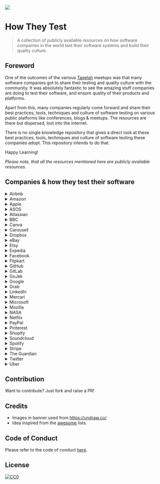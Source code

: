 ![](https://github.com/abhivaikar/howtheytest/blob/master/howtheytest-banner.png?raw=true)
# How They Test
> A collection of publicly available resources on how software companies in the world test their software systems and build their quality culture.


## Foreword
One of the outcomes of the various [Taqelah](https://www.meetup.com/taqelah/) meetups was that many software companies got to share their testing and quality culture with the community. It was absolutely fantastic to see the amazing stuff companies are doing to test their software, and ensure quality of their products and platforms. 

Apart from this, many companies regularly come forward and share their best practices, tools, techniques and culture of software testing on various public platforms like conferences, blogs & meetups. The resources are there but dispersed, lost into the internet.

There is no single knowledge repository that gives a direct look at these best practices, tools, techniques and culture of software testing these companies adopt. This repository intends to do that.

Happy Learning!

*Please note, that all the resources mentioned here are publicly available resources.*

## Companies & how they test their software
<details>
  <summary>Airbnb</summary>

#### Blogs
* [Testing at Airbnb](https://medium.com/airbnb-engineering/testing-at-airbnb-199f68a0a40d?_branch_match_id=611046764098403464)
* [Better Android Testing Part 1](https://medium.com/airbnb-engineering/better-android-testing-at-airbnb-3f5b90b9c40a)
* [Better Android Testing Part 2](https://medium.com/airbnb-engineering/better-android-testing-at-airbnb-a77ac9531cab)
* [Better Android Testing Part 3](https://medium.com/airbnb-engineering/better-android-testing-at-airbnb-1d1e91e489b4)
* [Better Android Testing Part 4](https://medium.com/airbnb-engineering/better-android-testing-at-airbnb-part-4-testing-viewmodels-550d929126c8)
* [Better Android Testing Part 5](https://medium.com/airbnb-engineering/better-android-testing-at-airbnb-661a554a8c8b)
* [Better Android Testing Part 6](https://medium.com/airbnb-engineering/better-android-testing-at-airbnb-a11f6832773f)
* [Better Android Testing Part 7](https://medium.com/airbnb-engineering/better-android-testing-at-airbnb-eacec3a8a72f)
* [Building an effective test pipeline in a service oriented architecture](https://medium.com/airbnb-engineering/building-an-effective-test-pipeline-in-a-service-oriented-world-6968c513c6bd)
* [Tracking the money scaling financial reporting](https://medium.com/airbnb-engineering/tracking-the-money-scaling-financial-reporting-at-airbnb-6d742b80f040)
</details>

<details>
  <summary>Amazon</summary>

#### Blogs & Articles
* [How does Amazon get by with so few hours spent by its QA teams relative to Microsoft?](https://docs.microsoft.com/en-us/archive/blogs/seliot/software-testing-cage-match-amazon-com-vs-microsoft)
* [How Amazon handles a new software deployment every second](https://www.zdnet.com/article/how-amazon-handles-a-new-software-deployment-every-second/)
* [How is software developed at Amazon](http://highscalability.com/blog/2019/3/4/how-is-software-developed-at-amazon.html)
* [Amazon's approach to automated testing](https://medium.com/@twikstro/amazons-approach-to-automated-testing-at-re-invent-2019-ad2d49dc9a1f)
* [Automated testing for Alexa](https://developer.amazon.com/en-US/blogs/alexa/alexa-skills-kit/2018/08/unit-testing-create-functional-alexa-skills)
* [Best practices for testing your Alexa skills](https://developer.amazon.com/blogs/alexa/post/66232175-530c-4f52-890e-60b21db73d84/best-practices-for-testing-your-alexa-skills)

#### Videos
* [Testing and Troubleshooting with AWS Device Farm](https://www.youtube.com/watch?v=zej5tdLMo3Y)
* [Proactive security testing at AWS](https://www.youtube.com/watch?v=iyNDEAs8hRk)
* [Advanced Continuous Delivery Best Practices at Amazon](https://www.youtube.com/watch?v=Jnl29J3RJQ4)
* [UI, Load and Performance testing at Amazon](https://www.youtube.com/watch?v=UVS4CQvO4_M)
* [Best Practices for Benchmarking and Performance Analysis in the Cloud](https://www.youtube.com/watch?v=__tT5de64cI)
* [Large Scale Load Testing Amazon.com's Traffic on AWS](https://www.youtube.com/watch?v=pgnQQoTMBhI)
* [Chaos Engineering on AWS](https://www.youtube.com/watch?v=B1nUzbuVEUs)
* [Continuous Integration best practices for software development](https://www.youtube.com/watch?v=GEPJ7Lo346A)
</details>

<details>
  <summary>Apple</summary>

#### Blogs & Articles
* [Apple overhauling it's testing approach](https://www.bloomberg.com/news/articles/2019-11-21/apple-ios-14-features-changes-testing-after-ios-13-bugs)

#### Videos
* [Testing in XCode - WWDC](https://developer.apple.com/videos/play/wwdc2019/413/)
* [UI testing in XCode - WWDC](https://developer.apple.com/videos/play/wwdc2015/406/)
* [Advanced Testing and Continuous Integration - WWDC](https://developer.apple.com/videos/play/wwdc2016/409/)
* [Engineering for Testability - WWDC](https://developer.apple.com/videos/play/wwdc2017/414/)
* [What's new in testing - WWDC](https://developer.apple.com/videos/play/wwdc2018/403/)
* [Testing tips & tricks - WWDC](https://developer.apple.com/videos/play/wwdc2018/417/)
</details>

<details>
  <summary>ASOS</summary>

#### Blogs
* [Automated security testing using language you already know](https://medium.com/asos-techblog/automated-security-testing-using-language-you-already-know-60b968d55cec)
* [Behaviour driven automation testing in .NET Core using BDTest](https://medium.com/asos-techblog/behaviour-driven-automation-testing-in-net-core-using-bdtest-685b55d73d93)
* [My Testing Safari](https://medium.com/asos-techblog/my-testing-safari-9a50cea3981b)
* [Begin with the end in mind: one team’s journey towards Continuous Integration](https://medium.com/asos-techblog/begin-with-the-end-in-mind-one-teams-journey-towards-continuous-integration-ed1f3a74ba3c)
* [Gaining confidence in automated checks](https://medium.com/asos-techblog/begin-with-the-end-in-mind-gaining-confidence-in-our-automated-checks-88b2e40590c5)
* [Witness the (Android) fitness](https://medium.com/asos-techblog/witness-the-android-fitness-d4ae52dfec94)
* [How to test your React · Redux application](https://medium.com/asos-techblog/how-to-test-your-react-redux-application-48d90481a253)
* [How to write acceptance tests for a Facebook Messenger bot](https://medium.com/asos-techblog/how-to-write-acceptance-tests-for-a-facebook-messenger-bot-2d869ec268d3)
* [An introduction to Pact testing in .Net Core](https://medium.com/asos-techblog/pact-testing-in-net-core-6bfc5b0e9131)
* [Finding balance as a Testing Specialist](https://medium.com/asos-techblog/finding-balance-as-a-testing-specialist-51f61d95b944)
* [Continuous Testing in Customer Experience @ ASOS](https://medium.com/asos-techblog/continuous-testing-in-customer-experience-asos-d75b0f968bc9)
* [Responsive website testing with Sizzy](https://medium.com/asos-techblog/responsive-website-testing-with-sizzy-bab1e0d7c5b6)
* [Testing authorisation scenarios in ASP.NET Core Web APIs](https://medium.com/asos-techblog/testing-authorization-scenarios-in-asp-net-core-web-api-484bc95d5f6f)

#### Videos
[Enhancing the Processes of Test Driven Development - Talk](https://www.youtube.com/watch?v=IpBXhOzoPsU)
</details>

<details>
  <summary>Atlassian</summary>

#### Blogs & Articles

#### Videos
* [Meet the Atlassian QE team](https://www.youtube.com/watch?v=3IvRSrvGJ1g)
* [The Future of QA at Atlassian - Atlassian Summit 2016](https://www.youtube.com/watch?v=9giJYYag6wQ)
* [Quality at Speed, How JIRA Does QA](https://www.youtube.com/watch?v=yRP29wFqu20)
* [Verifying Microservice Integrations with Contract Testing](https://www.youtube.com/watch?v=-6x6XBDf9sQ)
* [Agile Testing: It's about time - Atlassian Summit 2011](https://www.youtube.com/watch?v=dYFzehMukAc)
* [Finding bugs before writing code - Sigge Birgisson](https://www.youtube.com/watch?v=Ix61aEREKNU)
* [Code Reviews vs. Pull Requests - Atlassian Summit 2016](https://www.youtube.com/watch?v=6qKpbWyb6tg)
* [Mock Servers - Fake all the things! - Peggy Kuo](https://www.youtube.com/watch?v=lk4-UYD3KC4)
* [Quality at Speed](https://www.youtube.com/watch?v=w5MN1JWRM1I)
* [Improving Software Quality with Effective Feedback - Atlassian Summit 2012](https://www.youtube.com/watch?v=3MomT1nNOnQ)
</details>

<details>
  <summary>BBC</summary>

#### Blogs & Articles
* [10x your collaboration on writing tests - Part 1: Understanding](https://www.bbc.co.uk/blogs/internet/entries/ecedc9af-4bc8-4fb3-9cd3-754a85a1ce19)
* [10 guidelines on readability and consistency when writing Integration Tests](https://www.bbc.co.uk/blogs/internet/entries/e9356c0f-cf17-4ccc-bb05-2fa5d13fa289)
* [Maintaining Mobile: Update on Mobile Compatibility Programme](https://www.bbc.co.uk/blogs/internet/entries/4bc791fd-ff24-4c82-ab24-16dfa1bba3c8)
* [Improving test automation with PUMA](https://www.bbc.co.uk/blogs/internet/entries/ba0c030e-d031-4ab6-8ba6-3afe41807b55)
* [Test Automation with PhantomJS, Grunt and Friends](https://www.bbc.co.uk/blogs/internet/entries/a456cf81-a154-3082-a726-d13f4f28ee23)
* [Behaviour Driven Development: Tips for writing better feature files](https://www.bbc.co.uk/blogs/internet/entries/ff14236d-098a-3565-b678-ff4ba5776a5f)
* [Testing BBC Connected Red Button](https://www.bbc.co.uk/blogs/internet/entries/41a89085-ab51-3454-a3a2-22799b0bfd50)
* [Automating testing for BBC iPlayer mobile part one: 3 Amigos](https://www.bbc.co.uk/blogs/internet/entries/36670ed6-d3f9-3610-aaf6-e55ed3663eb1)
* [Automating testing for BBC iPlayer mobile part two: automation](https://www.bbc.co.uk/blogs/internet/entries/3da2f879-b752-3ee7-8778-421aad2ddefb)
* [Automating BBC iPlayer mobile testing part three: legacy vs new features](https://www.bbc.co.uk/blogs/internet/entries/b3f9264f-c88b-3a48-9b39-a0a6398108cc)
* [Testing BBC iPlayer Mobile App](https://www.bbc.co.uk/blogs/internet/entries/ee74c1c5-91f0-34a8-b267-bd00b52a2d07)
* [New BBC iPlayer: internal testing of user journeys](https://www.bbc.co.uk/blogs/internet/entries/b6b17932-326e-3ad1-9d1d-4318fd4ec277)
* [Testing mobiles: Mobile Compatibility Program](https://www.bbc.co.uk/blogs/internet/entries/96d29a45-cbb5-3cf6-8d73-ef29882d1d01)
* [Testing BBC iPlayer: Krispy Gherkin feature file aggregator](https://www.bbc.co.uk/blogs/internet/entries/d1a1d55b-30b7-32ea-93dc-5f5c9a47447c)
* [Testing BBC iPlayer: reading XML, JSON response into Java](https://www.bbc.co.uk/blogs/internet/entries/f853c875-880f-356b-bf12-966de30bc58f)
* [Testing BBC iPlayer Release For Android Downloads](https://www.bbc.co.uk/blogs/internet/entries/67c6f28f-3742-3725-9efa-10107857d5e8)
* [Testing for BBC Online: The creation of the POD Test Group](https://www.bbc.co.uk/blogs/internet/entries/a1d07db6-64bb-3225-966a-304405b06349)

#### Vidoes
* [BBC College of Technology: Develop conference videos](https://www.bbc.co.uk/blogs/internet/entries/25e3af59-ccd9-45af-85ae-7059a797c3e1)

</details>

<details>
  <summary>Canva</summary>

#### Blogs & Articles
* [Automated visual testing at Canva](https://product.canva.com/automated-visual-testing-at-canva/)

#### Videos
* [User Testing: Finding That One Thing Meatloaf Won't Do For Love](https://www.youtube.com/watch?v=7FopNNQr2hY)
</details>

<details>
  <summary>Carousell</summary>

#### Blogs
* [Prabhagharan DK : Building our inhouse virtual device lab "caroufarm"](https://medium.com/carousell-insider/building-our-in-house-virtual-device-lab-caroufarm-e72911e4593b)
* [Martin Schneider : Automated end-to-end tests and how they fit into our testing culture](https://medium.com/carousell-insider/automated-end-to-end-tests-and-how-they-fit-into-our-testing-culture-54c3fcc5ff26)
* [Carousell scales app automation with Browserstack](https://www.browserstack.com/case-study/carousell-scales-app-automation-with-browserstack)
</details>

<details>
  <summary>Dropbox</summary>

#### Blogs & Articles
* [Offensive testing to make Dropbox (and the world) a safer place](https://dropbox.tech/security/offensive-testing-to-make-dropbox-and-the-world-a-safer-place)
* [Accelerating Iteration Velocity on Dropbox’s Desktop Client, Part 1](https://dropbox.tech/application/accelerating-iteration-velocity-on-dropboxs-desktop-client-part-1)
* [Accelerating Iteration Velocity on Dropbox’s Desktop Client, Part 2](https://dropbox.tech/application/accelerating-iteration-velocity-on-dropboxs-desktop-client-part-2)
* [Two years at Dropbox](https://chadaustin.me/2019/11/two-years-at-dropbox/)
* [Creating a culter of accessibility](https://dropbox.tech/frontend/creating-a-culture-of-accessibility)
* [Finding Kafka’s throughput limit in Dropbox infrastructure](https://dropbox.tech/infrastructure/finding-kafkas-throughput-limit-in-dropbox-infrastructure)
* [Athena: Our automated build health management system](https://dropbox.tech/infrastructure/athena-our-automated-build-health-management-system)
* [The Programmer Mindset: Main Debug Loop](https://dropbox.tech/frontend/the-programmer-mindset-main-debug-loop)

#### Videos
* [Integration testing with Bazel](https://www.youtube.com/watch?v=muvU1DYrY0w)
* [Virtualizing Mac Infrastructure at Scale: A CI Case Study with Dropbox and MacStadium](https://www.youtube.com/watch?v=oBVB0Tc_drM)
</details>

<details>
  <summary>eBay</summary>

#### Blogs & Articles
* [Tiered Test Automation](https://tech.ebayinc.com/engineering/tiered-test-automation/)
* [Becoming a World-Class Tester](https://tech.ebayinc.com/engineering/becoming-a-world-class-tester/)
* [Early Detection of Frontend Single Points of Failure](https://tech.ebayinc.com/engineering/early-detection-of-frontend-single-points-of-failure/)
* [eBay Motors: Screenshot Testing with Flutter](https://tech.ebayinc.com/engineering/ebay-motors-screenshot-testing-with-flutter/)
* [Discovering Continuous Automation With Request Mirroring](https://tech.ebayinc.com/engineering/discovering-continuous-automation-with-request-mirroring/)
* [Failbot—Improving Visibility on End-to-end Tests](https://tech.ebayinc.com/engineering/failbot/)
* [Your Own Spring Test Context](https://tech.ebayinc.com/engineering/your-own-spring-test-context/)
* [GUI Testing Powered by Deep Learning](https://tech.ebayinc.com/research/gui-testing-powered-by-deep-learning/)
* [Integration Testing with React and Enzyme](https://tech.ebayinc.com/engineering/integration-testing-with-react-and-enzyme/)
* [Introducing Regressr - An Open Source Command Line Tool to Regression Test HTTP Services](https://tech.ebayinc.com/engineering/introducing-regressr-an-open-source-command-line-tool-to-regression-test-http-services/)
* [eBay Releases Dynamic Application Security Testing Proxy as Open Source](https://tech.ebayinc.com/engineering/ebay-releases-dynamic-application-security-testing-proxy-as-open-source/)
* [Scalable and Nimble Continuous Integration for Hadoop Projects](https://tech.ebayinc.com/engineering/scalable-and-nimble-continuous-integration-for-hadoop-projects/)
* [Functional iOS Testing in Swift](https://tech.ebayinc.com/engineering/functional-ios-testing-in-swift/)
* [Next-generation BDD: From Automated Web Tests to Automated Web Acceptance Testing](https://tech.ebayinc.com/engineering/next-generation-bdd-from-automated-web-tests-to-automated-web-acceptance-testing/)
* [Validating Hadoop Platform Releases](https://tech.ebayinc.com/engineering/validating-hadoop-platform-releases/)
* [Finding Usability Bugs with Automated Tests](https://queue.acm.org/detail.cfm?id=1925091)
* [100% test coverage is not enough](https://ebaytech.berlin/100-percent-test-coverage-is-not-enough-3d733551bc3f)

#### Videos
* [Lightning talk at Selenium Conf about their test automation framework Breeze](https://youtu.be/RwiF4eCqiI0?t=18)
* [Applied Testing Heuristics in the Context of eBay](https://www.youtube.com/watch?v=YuBpYFIa3Mc)
* [Test automation for Android testing](https://www.youtube.com/watch?v=VZP6aZq8I-k)
* [Implementing Test Automation in Agile Projects with Open Source Tools](https://www.youtube.com/watch?v=9YxSski7Tac)
* [Test Automation - 10 (sometimes painful) Lessons Learned](https://www.youtube.com/watch?v=tJ0O8p5PajQ)
* [Parallizing UI tests on iOS](https://www.youtube.com/watch?v=-JMMujEaqvs)
* [Bingsheng Ru — How to build Automation Test as a Service for large-scale e-commerce website](https://www.youtube.com/watch?v=53CBISohOWc)
</details>

<details>
  <summary>Etsy</summary>

#### Blogs & Articles
* [Culture of Quality: Measuring Code Coverage at Etsy](https://codeascraft.com/2018/02/15/culture-of-quality-measuring-code-coverage-at-etsy/)
* [Quality Matters: The Benefits of QA-Focused Retros](https://codeascraft.com/2016/02/08/quality-matters-the-benefits-of-qa-focused-retros/)
* [Teaching Testing: Our Testing 101 Materials](https://codeascraft.com/2014/08/20/teaching-testing-our-testing-101-materials/)
* [Divide and Concur](https://codeascraft.com/2011/04/20/divide-and-concur/)
* [Etsy’s Journey to Continuous Integration for Mobile Apps](https://codeascraft.com/2014/02/28/etsys-journey-to-continuous-integration-for-mobile-apps/)
* [Etsy’s Device Lab](https://codeascraft.com/2013/08/09/mobile-device-lab/)
</details>

<details>
  <summary>Expedia</summary>

#### Blogs & Articles
* [The Cost of 100% Reliability](https://medium.com/expedia-group-tech/the-cost-of-100-reliability-ecb2901f23a4)
* [Getting started with a Dockerized Selenium Grid in your On-Prem Data Centers](https://medium.com/expedia-group-tech/getting-started-with-a-dockerized-selenium-grid-on-your-on-prem-data-centers-5b472a2d35a)
* [DA Kube — Selenium Grid using Kubernetes, Docker, Helm and Traefik](https://medium.com/expedia-group-tech/da-kube-selenium-grid-using-kubernetes-docker-helm-and-traefik-856b802d1d08)
* [Distributed Automation: How to run 1000 UI Automation Tests in 5mins](https://medium.com/expedia-group-tech/distributed-automation-how-to-run-1000-ui-automation-tests-in-5mins-cf9a84ca32d1)
* [Integration Testing in React](https://medium.com/expedia-group-tech/integration-testing-in-react-21f92a55a894)
* [How to Earn a Black Belt in GraphQL Testing](https://medium.com/expedia-group-tech/how-to-earn-a-black-belt-in-graphql-testing-bd0beb6365a7)
* [How to: Emulate Amazon Simple Queue Service (SQS) for Testing Purposes](https://medium.com/expedia-group-tech/how-to-emulate-sqs-amazon-queue-for-testing-purpose-d9db7f4143b1)
* [Fixing Flaky Time Based Unit Tests](https://medium.com/expedia-group-tech/fixing-flaky-time-based-unit-tests-176accf5096e)
* [Conversational Integration Tests for your Alexa Skills (Node/JS)](https://medium.com/expedia-group-tech/conversational-integration-tests-for-your-alexa-skills-node-js-874bf70758e3)
* [Better Test Code Coverage Through Data](https://medium.com/expedia-group-tech/better-test-code-coverage-through-data-c51b16d6385e)
* [Do you want to speed up your integration tests by 10x?](https://medium.com/expedia-group-tech/do-you-want-to-speed-up-your-integration-tests-by-10x-eb047c72a252)
* [Testing Elasticsearch Applications](https://medium.com/expedia-group-tech/testing-elasticsearch-applications-bbf7107dba9f)

#### Videos
* [Mobile Automation in Continuous Delivery Pipeline](https://www.youtube.com/watch?v=NWDByCVThfE)
* [Distributed Automation Using Selenium Grid / AWS / Autoscaling](https://www.youtube.com/watch?v=cbIfU1fvGeo)
* [AWS re:Invent 2017: Use Amazon EC2 Systems Manager to Perform Automated Resilience Testing](https://www.youtube.com/watch?v=jihhLckop6A)
</details>

<details>
  <summary>Facebook</summary>

#### Blogs & Articles
* [Open-sourcing Python Test Runner for multiple tests in parallel](https://engineering.fb.com/open-source/python-test-runner/)
* [Predictive test selection: A more efficient way to ensure reliability of code changes](https://engineering.fb.com/developer-tools/predictive-test-selection/)
* [MobileLab: Highly accurate testing to prevent mobile performance regressions](https://engineering.fb.com/android/mobilelab/)
* [Sapienz: Intelligent automated software testing at scale](https://engineering.fb.com/developer-tools/sapienz-intelligent-automated-software-testing-at-scale/)
* [Preventing performance regressions with Health Compass and Incident Tracker](https://engineering.fb.com/developer-tools/incident-tracker/)
* [Finding and fixing software bugs automatically with SapFix and Sapienz](https://engineering.fb.com/developer-tools/finding-and-fixing-software-bugs-automatically-with-sapfix-and-sapienz/)
* [Open-sourcing Flipper: a new extensible debugging tool](https://engineering.fb.com/android/flipper/)
* [BrowserLab: Automated regression detection for the web](https://engineering.fb.com/web/browserlab-automated-regression-detection-for-the-web/)
* [Getafix: How Facebook tools learn to fix bugs automatically](https://engineering.fb.com/developer-tools/getafix-how-facebook-tools-learn-to-fix-bugs-automatically/)
* [Stetho: A new debugging platform for Android](https://engineering.fb.com/android/stetho-a-new-debugging-platform-for-android/)
* [Open-sourcing Facebook Infer: Identify bugs before you ship](https://engineering.fb.com/developer-tools/open-sourcing-facebook-infer-identify-bugs-before-you-ship/)
* [Building and testing at Facebook](https://engineering.fb.com/uncategorized/building-and-testing-at-facebook/)
* [Watir to WebDriver: Unit Test Frameworks](https://engineering.fb.com/developer-tools/watir-to-webdriver-unit-test-frameworks/)
* [Rapid release at massive scale](https://engineering.fb.com/web/rapid-release-at-massive-scale/)
* [Finding inter-procedural bugs at scale with Infer static analyzer](https://engineering.fb.com/android/finding-inter-procedural-bugs-at-scale-with-infer-static-analyzer/)
* [Zoncolan: How Facebook uses static analysis to detect and prevent security issues](https://engineering.fb.com/security/zoncolan/)

#### Videos
* [Systems @Scale 2019 - Continuous Deployment at Facebook Scale](https://www.youtube.com/watch?v=qN6BiLzZGfs)
* [Mobile End to End Testing at Scale - SeleniumConf 2015](https://www.youtube.com/watch?v=7tzA2nsg1jQ&feature=emb_title)
* [Turning iOS End to End Testing up to 11 - Lawrence Lomax](https://www.youtube.com/watch?v=lTxW4rbu6Bk)
* [Readable. Stable. Maintainable. E2E Testing @ Facebook - Archit Pal Singh Sachdeva](https://www.youtube.com/watch?v=diYgXpktTqo)
* [Automated Fault-Finding and Fixing at Facebook](https://www.youtube.com/watch?v=CbQ6bJlOU7A)
* [Damien Sereni, Testing and moving fast making Selenium work for Facebook](https://www.youtube.com/watch?v=_7KYs0NN82w)
* [Taqelah - Facebook Meetup - Raj Kamal - Shreya Bhat](https://www.youtube.com/watch?v=ra6wq2wgOE4)
* [GTAC 2013 : Simon Stewart - How Facebook Tests Facebook on Android](https://www.youtube.com/watch?v=HUE_yrd8tl0)
* [GTAC 2014: Never Send a Human to do a Machine’s Job: How Facebook uses bots to manage tests](https://www.youtube.com/watch?v=_5Sr4EYH7M8)
* [Facebook Infer: Advanced Static Analysis at Speed and Scale - Facebook - DevTools@Scale2017](https://www.youtube.com/watch?v=gZ3dA4QD8jk)
* [Building Mobile Apps with Open Source Tools - Simon Stewart - Mobile @ Scale](https://www.youtube.com/watch?v=c2Q22KDjXmI)
</details>

<details>
  <summary>Flipkart</summary>

</details>

<details>
  <summary>GitHub</summary>

</details>

<details>
  <summary>GitLab</summary>

#### Blogs and Articles

* [An inside look at software testing at GitLab](https://about.gitlab.com/blog/2019/08/30/software-test-at-gitlab/)
* [Quality Department Handbook](https://about.gitlab.com/handbook/engineering/quality/)
* [Introducing Accessibility Testing in GitLab](https://about.gitlab.com/blog/2020/03/04/introducing-accessibility-testing-in-gitlab/)
* [How our QA team leverages GitLab’s performance testing tool (and you can too)](https://about.gitlab.com/blog/2020/02/18/how-were-building-up-performance-testing-of-gitlab/)
* [How GitLab switched to Headless Chrome for testing](https://about.gitlab.com/blog/2017/12/19/moving-to-headless-chrome/)

</details>

<details>
  <summary>GoJek</summary>

#### Blogs
* [Why you should automate tests early](https://blog.gojekengineering.com/why-you-should-automate-tests-early-4ea43b32f8b2)
* [Screenshot Testing our Design System on Android](https://blog.gojekengineering.com/screenshot-testing-our-design-system-on-android-d78c9854eb6b)
* [Advice from a Test Journeyman](https://blog.gojekengineering.com/advice-from-a-test-journeyman-9323c11ae9f5)
* [How I Gave My First Conference Talk](https://blog.gojekengineering.com/how-i-gave-my-first-conference-talk-38cbc354def)
* [7 Myths About Software Testing](https://blog.gojekengineering.com/7-myths-about-software-testing-11906cc4356e)
* [The Untold Story of Golang Testing](https://blog.gojekengineering.com/the-untold-story-of-golang-testing-29832bfe0e19)
* [The first principles of ‘Testing’](https://blog.gojekengineering.com/the-first-principles-of-testing-38fbf03667ff)
* [How to Run Grouped TestNG Tests Using Gradle](https://blog.gojekengineering.com/how-to-run-grouped-testng-tests-using-gradle-b0856e53f56a)
</details>

<details>
  <summary>Google</summary>

#### Books
* [James Whittaker](https://twitter.com/docjamesw), [Jason Arbon](https://twitter.com/jarbon) and [Jeff Carolllo](https://twitter.com/joweeba) provide insights into testing at Google in their (slighlty outdated) 2012 book [How Google Tests Software](https://books.google.com.sg/books?id=VrAx1ATf-RoC). There is a seven part summary on the [Google Testing Blog](https://testing.googleblog.com) as well:

* [How Google Tests Software - Part One](https://testing.googleblog.com/2011/01/how-google-tests-software.html)
* [How Google Tests Software - Part Two](https://testing.googleblog.com/2011/02/how-google-tests-software-part-two.html)
* [How Google Tests Software - Part Three](https://testing.googleblog.com/2011/02/how-google-tests-software-part-three.html)
* [How Google Tests Software - Part Four](https://testing.googleblog.com/2011/03/how-google-tests-software-part-four.html)
* [How Google Tests Software - Part Five](https://testing.googleblog.com/2011/03/how-google-tests-software-part-five.html)
* [How Google Tests Software - Part Six](https://testing.googleblog.com/2011/05/how-google-tests-software-part-six.html)
* [How Google Tests Software - Part Seven](https://testing.googleblog.com/2011/05/how-google-tests-software-part-seven.html)

#### Blogs
* [Google Testing Blog](https://testing.googleblog.com)

#### Videos
* [Meet Test Engineers at Google](https://www.youtube.com/watch?v=C7OLZf5099Y)
</details>

<details>
  <summary>Grab</summary>

</details>

<details>
  <summary>LinkedIn</summary>

#### Blogs & Articles
* [Quality Control - LinkedIn's Testing Methodology](https://engineering.linkedin.com/testing/quality-control-linkedins-testing-methodology)
* [iOS: Test Pyramid](https://engineering.linkedin.com/blog/2016/11/ios--test-pyramid)
* [Writing Maintainable Integration Tests](https://engineering.linkedin.com/blog/2016/08/writing-maintainable-integration-tests)
* ["Testscaling" with Test Engineering](https://engineering.linkedin.com/blog/2016/02/-testscaling--with-test-engineering)
* [UI Automation: Keep it Functional – and Stable!](https://engineering.linkedin.com/blog/2016/01/ui-automation--keep-it-functional--and-stable-)
* [Test Stability - How We Make UI Tests Stable](https://engineering.linkedin.com/blog/2015/12/test-stability---how-we-make-ui-tests-stable)
* [Getting Code to Production With Less Friction and High Quality](https://engineering.linkedin.com/developer-happiness/getting-code-production-less-friction-and-high-quality)
* [Eliminating toil with fully automated load testing](https://engineering.linkedin.com/blog/2019/eliminating-toil-with-fully-automated-load-testing)
* [The testing lifecycle at LinkedIn](https://engineering.linkedin.com/41/testing-lifecycle-linkedin)
* [Testing Frontier, LinkedIn's Web Framework](https://engineering.linkedin.com/37/testing-frontier-linkedins-web-framework)

#### Videos
* [Testing in production at LinkedIn - Szczepan Faber](https://www.youtube.com/watch?v=lbO6INBICpQ)
* [GTAC 2015: Mock the Internet](https://www.youtube.com/watch?v=6gPNrujpmn0&list=PLSIUOFhnxEiCWGsN9t5A-XOhRbmz54IS1&index=20)

</details>

<details>
  <summary>Mercari</summary>

#### Blogs & Articles
* [Super fast and parallelized Android UITest(Appium) environment using AWS, Docker and Android emulator](https://tech.mercari.com/entry/2018/12/28/175147)
* [Speeding up Windows 10 / Microsoft Edge browser testing (Selenium WebDriver) using Azure DevTest Labs](https://tech.mercari.com/entry/2019/09/09/113455)
* [How HeadSpin will change mobile testing and monitoring?](https://tech.mercari.com/entry/2019/02/18/173236)
</details>

<details>
  <summary>Microsoft</summary>

#### Books
* [How We Test Software at Microsoft](https://books.google.com.sg/books?id=X5lCAwAAQBAJ) by and Alan C. Page, Ken Johnston and [BJ Rollison](https://twitter.com/testingmentor) is a good starting point.

#### Articles
* [Munil Shah: Evolving Test Practices at Microsoft](https://docs.microsoft.com/en-us/azure/devops/learn/devops-at-microsoft/evolving-test-practices-microsoft)
</details>

<details>
  <summary>Mozilla</summary>

</details>

<details>
  <summary>NASA</summary>

#### Articles
* [Intelligent test automation gives orion spacecraft boos](https://techbeacon.com/app-dev-testing/intelligent-test-automation-gives-orion-spacecraft-boost)
* [How did NASA make reliable software if they didn't invent unit tests?](https://news.ycombinator.com/item?id=12121739)
* [Software Development & Test](https://www.nasa.gov/centers/ames/engineering/small-sat/arc-capabilities/software)
* [Automated testing of nasa software](https://www.slideshare.net/dganesan11/automated-testing-of-nasa-software)
* [NASA releases updated open source software bundle including testing tools](https://www.softwaretestingnews.co.uk/nasa-releases-updated-open-source-software-bundle-including-testing-tools/)
* [Jon McBride Software Testing and Research (JSTAR)](https://www.nasa.gov/centers/ivv/jstar/JSTAR.html)
</details>

<details>
  <summary>Netflix</summary>

</details>

<details>
  <summary>PayPal</summary>

</details>

<details>
  <summary>Pinterest</summary>

</details>

<details>
  <summary>Shopify</summary>

</details>

<details>
  <summary>Soundcloud</summary>

</details>

<details>
  <summary>Spotify</summary>

</details>

<details>
  <summary>Stripe</summary>

</details>

<details>
  <summary>The Guardian</summary>

#### Blogs & Articles
* [Software quality in a world of microservices and continuous deployment](https://www.theguardian.com/info/2019/dec/06/software-quality-in-a-world-of-microservices-and-continuous-deployment)
* [Testing in Production: rethinking the conventional deployment pipeline](https://www.theguardian.com/info/developer-blog/2016/dec/20/testing-in-production-rethinking-the-conventional-deployment-pipeline)
* [Data-Driven Quality](https://www.theguardian.com/info/developer-blog/2016/mar/21/data-driven-quality)
* [Testing in the right places](https://www.theguardian.com/info/developer-blog/2016/feb/09/testing-in-the-right-places)
* [The software testing identity crisis](https://www.theguardian.com/info/developer-blog/2015/nov/02/the-software-testing-identity-crisis)
* [Device wall of awesome: how Lego helped our digital development](https://www.theguardian.com/info/developer-blog/2015/jul/31/device-wall-of-awesome-how-lego-helped-our-digital-development)
* [QA testing for the Guardian's Content API](https://www.theguardian.com/info/developer-blog/2014/feb/07/qa-testing-for-the-guardians-content-api)
* [Real-time QA: staying confident with code](https://www.theguardian.com/info/developer-blog/2012/dec/06/real-time-qa-confident-code)
* [Testing, testing: the Guardian attends a QA community meet-up](https://www.theguardian.com/info/developer-blog/2012/aug/10/qa-testing-competition)

</details>

<details>
  <summary>Twitter</summary>

</details>


<details>
  <summary>Uber</summary>

</details>

## Contribution
Want to contribute? Just fork and raise a PR!

## Credits
- Images in banner used from https://undraw.co/
- Idea inspired from the [awesome](https://github.com/sindresorhus/awesome) lists.

## Code of Conduct
Please refer to the code of conduct [here](https://github.com/abhivaikar/howtheytest/blob/master/CODE_OF_CONDUCT.md).

## License
[![CC0](http://mirrors.creativecommons.org/presskit/buttons/88x31/svg/cc-zero.svg)](https://creativecommons.org/publicdomain/zero/1.0/)